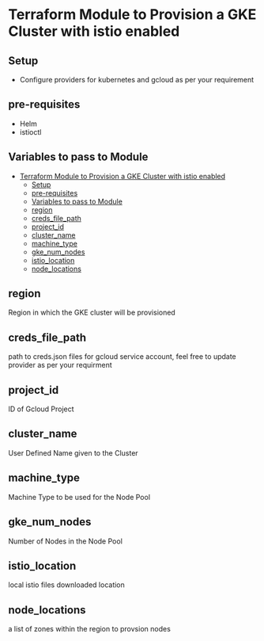 # Terraform Module to Provision a GKE Cluster with istio enabled

## Setup

- Configure providers for kubernetes and gcloud as per your requirement

## pre-requisites

- Helm
- istioctl

## Variables to pass to Module

- [Terraform Module to Provision a GKE Cluster with istio enabled](#terraform-module-to-provision-a-gke-cluster-with-istio-enabled)
  - [Setup](#setup)
  - [pre-requisites](#pre-requisites)
  - [Variables to pass to Module](#variables-to-pass-to-module)
  - [region](#region)
  - [creds_file_path](#creds_file_path)
  - [project_id](#project_id)
  - [cluster_name](#cluster_name)
  - [machine_type](#machine_type)
  - [gke_num_nodes](#gke_num_nodes)
  - [istio_location](#istio_location)
  - [node_locations](#node_locations)

## region

Region in which the GKE cluster will be provisioned

## creds_file_path

path to creds.json files for gcloud service account, feel free to update provider as per your requirment

## project_id

ID of Gcloud Project

## cluster_name

User Defined Name given to the Cluster

## machine_type

Machine Type to be used for the Node Pool

## gke_num_nodes

Number of Nodes in the Node Pool

## istio_location

local istio files downloaded location

## node_locations

a list of zones within the region to provsion nodes